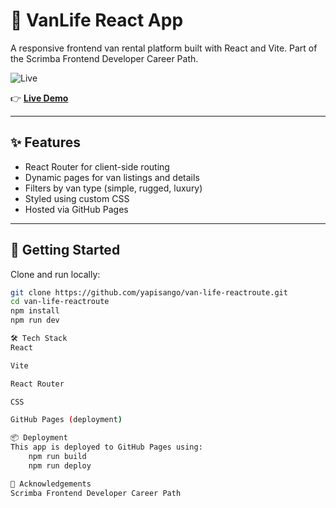 # 🚐 VanLife React App

A responsive frontend van rental platform built with React and Vite. Part of the Scrimba Frontend Developer Career Path.

![Live](https://img.shields.io/badge/Live%20Demo-Click%20Here-blue?logo=github&logoColor=white&labelColor=black&link=https://yapisango.github.io/van-life-reactroute)

👉 **[Live Demo](https://yapisango.github.io/van-life-reactroute)**

---

## ✨ Features

- React Router for client-side routing
- Dynamic pages for van listings and details
- Filters by van type (simple, rugged, luxury)
- Styled using custom CSS
- Hosted via GitHub Pages

---

## 🚀 Getting Started

Clone and run locally:

```bash
git clone https://github.com/yapisango/van-life-reactroute.git
cd van-life-reactroute
npm install
npm run dev

🛠️ Tech Stack
React

Vite

React Router

CSS

GitHub Pages (deployment)

📦 Deployment
This app is deployed to GitHub Pages using:
    npm run build
    npm run deploy

🙌 Acknowledgements
Scrimba Frontend Developer Career Path